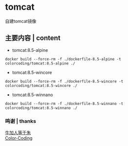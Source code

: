 # tomcat
自建tomcat镜像

## 主要内容 | content
* tomcat:8.5-alpine
~~~
docker build --force-rm -f ./dockerfile-8.5-alpine -t colorcoding/tomcat:8.5-alpine ./
~~~
* tomcat:8.5-wincore
~~~
docker build --force-rm -f ./dockerfile-8.5-wincore -t colorcoding/tomcat:8.5-wincore ./
~~~
* tomcat:8.5-winnano
~~~
docker build --force-rm -f ./dockerfile-8.5-winnano -t colorcoding/tomcat:8.5-winnano ./
~~~

### 鸣谢 | thanks
[牛加人等于朱](http://baike.baidu.com/view/1769.htm "NiurenZhu")<br>
[Color-Coding](http://colorcoding.org/ "咔啦工作室")<br>
